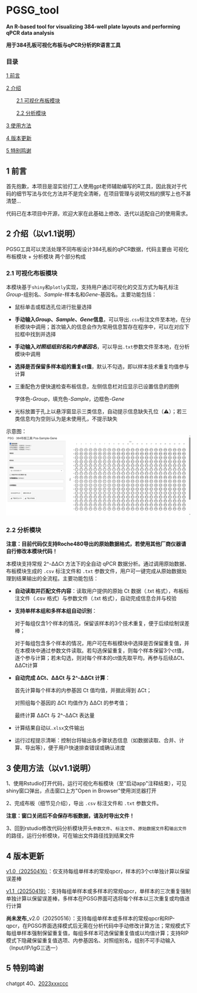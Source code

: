 # PGSG_tool

**An R-based tool for visualizing 384-well plate layouts and performing qPCR data analysis**

**用于384孔板可视化布板与qPCR分析的R语言工具**

### **目录**

[1 前言](#1-前言)  

[2 介绍](#2-介绍)  

  [2.1 可视化布板模块](#21-可视化布板模块)  
  
  [2.2 分析模块](#22-分析模块)  
  
[3 使用方法](#3-使用方法以v11说明)  

[4 版本更新](#4-版本更新)  

[5 特别鸣谢](#5-特别鸣谢)



## 1 前言

首先抱歉，本项目是湿实验打工人使用gpt老师辅助编写的R工具，因此我对于代码的细节写法与优化方法并不是完全清晰，在项目管理与说明文档的撰写上也不甚清楚...

代码已在本项目中开源，欢迎大家在此基础上修改、迭代以适配自己的使用需求。

## 2 介绍（以v1.1说明）

PGSG工具可以灵活处理不同布板设计384孔板的qPCR数据，代码主要由 可视化布板模块 + 分析模块 两个部分构成

### 2.1 可视化布板模块

本模块基于`shiny`和`plotly`实现，支持用户通过可视化的交互方式为每孔标注*Group*-组别名、*Sample*-样本名和*Gene*-基因名。主要功能包括：

-   鼠标单击或框选孔位进行批量选择

-   **手动输入*Group*、*Sample*、*Gene*信息**，可以导出`.csv`标注文件至本地，在分析模块中调用；首次输入的信息会作为常用信息暂存在程序中，可以在对应下拉框中找到并选择

-   **手动输入*对照组组别名*和*内参基因名***，可以导出`.txt`参数文件至本地，在分析模块中调用

-   **选择是否保留多样本组的重复ct值**，默认不勾选，即以样本技术重复均值参与计算

-   三重配色方便快速检查布板信息，左侧信息栏对应显示已设置信息的图例

    字体色-*Group*，填充色-*Sample*，边框色-*Gene*

-   光标放置于孔上以悬浮窗显示三类信息，自动提示信息缺失孔位（⚠️）；若三类信息均为空则认为是未使用孔，不提示缺失

示意图：
![布板界面](./384.jpg)

### 2.2 分析模块

**注意：目前代码仅支持Roche480导出的原始数据格式，若使用其他厂商仪器请自行修改本模块代码！**

本模块支持常规 2\^-ΔΔCt 方法下的全自动 qPCR 数据分析。通过调用原始数据、布板模块生成的 `.csv` 标注文件和 `.txt` 参数文件，用户可一键完成从原始数据处理到结果输出的全流程。主要功能包括：

-   **自动读取并匹配文件内容**：读取用户提供的原始 Ct 数据（.txt 格式），布板标注文件（.csv 格式）与参数文件（.txt 格式），自动完成信息合并与校验

-   **支持单样本组和多样本组自动识别**：

    对于每组仅含1个样本的情况，保留该样本的3个技术重复，便于后续绘制误差棒；

    对于每组包含多个样本的情况，用户可在布板模块中选择是否保留重复值，并在本模块中通过参数文件读取。若勾选保留重复，则每个样本保留3个ct值，逐个参与计算；若未勾选，则对每个样本的ct值先取平均，再参与后续ΔCt、ΔΔCt计算

-   **自动完成 ΔCt、ΔΔCt 与 2\^-ΔΔCt 计算**：

    首先计算每个样本的内参基因 Ct 值均值，并据此得到 ΔCt；

    对照组每个基因的 ΔCt 均值作为 ΔΔCt 的参考值；

    最终计算 ΔΔCt 与 2\^-ΔΔCt 表达量

-   计算结果自动以`.xlsx`文件输出

-   运行过程提示清晰：控制台将输出各步骤状态信息（如数据读取、合并、计算、导出等），便于用户快速排查错误或确认进度

## 3 使用方法（以v1.1说明）

1、使用Rstudio打开代码，运行可视化布板模块（至\"启动app\"注释结束），可见shiny窗口弹出，点击窗口上方\"Open in Browser\"使用浏览器打开

2、完成布板（细节见介绍），导出 `.csv` 标注文件和 `.txt` 参数文件。

**注意：窗口关闭后不会保存布板数据，请及时导出文件！**

3、回到rstudio修改代码分析模块开头`参数文件`、`标注文件`、`原始数据文件`和`输出文件`的路径，运行分析模块，可在输出文件路径找到结果文件

## 4 版本更新

[v1.0（20250416）](./PGSG_V1.0.R)：仅支持每组单样本的常规qpcr，样本的3个ct单独计算以保留误差棒

[v1.1（20250419）](./PGSG_v1.1.R)：支持每组单样本或多样本的常规qpcr，单样本的三次重复强制单独计算以保留误差棒，多样本在PGSG界面可选将每个样本以三次重复或均值进行计算

**尚未发布**\_v2.0（20250516）：支持每组单样本或多样本的常规qpcr和RIP-qpcr，在PGSG界面选择模式后无需在分析代码中手动修改计算方法；常规模式下每组单样本强制保留重复值，每组多样本可选保留重复值或以均值计算；支持RIP模式下隐藏保留重复值选项、内参基因名、对照组别名，组别不可手动输入（Input/IP/IgG三选一）

## 5 特别鸣谢

chatgpt 4O、[2023xxxccc](https://github.com/2023xxxccc)
